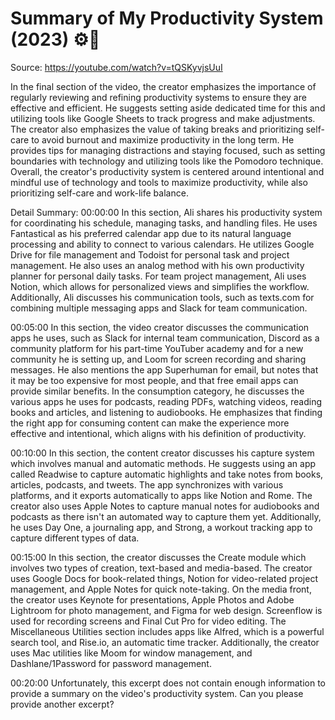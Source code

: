 # Summary of My Productivity System (2023) ⚙️🧠

Source: https://youtube.com/watch?v=tQSKyvjsUuI

In the final section of the video, the creator emphasizes the importance of regularly reviewing and refining productivity systems to ensure they are effective and efficient. He suggests setting aside dedicated time for this and utilizing tools like Google Sheets to track progress and make adjustments. The creator also emphasizes the value of taking breaks and prioritizing self-care to avoid burnout and maximize productivity in the long term. He provides tips for managing distractions and staying focused, such as setting boundaries with technology and utilizing tools like the Pomodoro technique. Overall, the creator's productivity system is centered around intentional and mindful use of technology and tools to maximize productivity, while also prioritizing self-care and work-life balance.

Detail Summary: 
00:00:00
In this section, Ali shares his productivity system for coordinating his schedule, managing tasks, and handling files. He uses Fantastical as his preferred calendar app due to its natural language processing and ability to connect to various calendars. He utilizes Google Drive for file management and Todoist for personal task and project management. He also uses an analog method with his own productivity planner for personal daily tasks. For team project management, Ali uses Notion, which allows for personalized views and simplifies the workflow. Additionally, Ali discusses his communication tools, such as texts.com for combining multiple messaging apps and Slack for team communication.

00:05:00
In this section, the video creator discusses the communication apps he uses, such as Slack for internal team communication, Discord as a community platform for his part-time YouTuber academy and for a new community he is setting up, and Loom for screen recording and sharing messages. He also mentions the app Superhuman for email, but notes that it may be too expensive for most people, and that free email apps can provide similar benefits. In the consumption category, he discusses the various apps he uses for podcasts, reading PDFs, watching videos, reading books and articles, and listening to audiobooks. He emphasizes that finding the right app for consuming content can make the experience more effective and intentional, which aligns with his definition of productivity.

00:10:00
In this section, the content creator discusses his capture system which involves manual and automatic methods. He suggests using an app called Readwise to capture automatic highlights and take notes from books, articles, podcasts, and tweets. The app synchronizes with various platforms, and it exports automatically to apps like Notion and Rome. The creator also uses Apple Notes to capture manual notes for audiobooks and podcasts as there isn't an automated way to capture them yet. Additionally, he uses Day One, a journaling app, and Strong, a workout tracking app to capture different types of data.

00:15:00
In this section, the creator discusses the Create module which involves two types of creation, text-based and media-based. The creator uses Google Docs for book-related things, Notion for video-related project management, and Apple Notes for quick note-taking. On the media front, the creator uses Keynote for presentations, Apple Photos and Adobe Lightroom for photo management, and Figma for web design. Screenflow is used for recording screens and Final Cut Pro for video editing. The Miscellaneous Utilities section includes apps like Alfred, which is a powerful search tool, and Rise.io, an automatic time tracker. Additionally, the creator uses Mac utilities like Moom for window management, and Dashlane/1Password for password management.

00:20:00
Unfortunately, this excerpt does not contain enough information to provide a summary on the video's productivity system. Can you please provide another excerpt?

